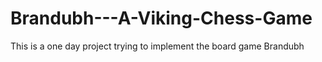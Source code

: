 # Brandubh---A-Viking-Chess-Game
This is a one day project trying to implement the board game Brandubh
